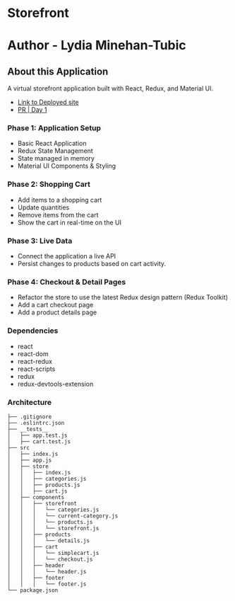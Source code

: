 # Storefront
# Author - Lydia Minehan-Tubic

## About this Application

A virtual storefront application built with React, Redux, and Material UI.

- [Link to Deployed site]()
- [PR | Day 1]()

### Phase 1: Application Setup
- Basic React Application
- Redux State Management
- State managed in memory
- Material UI Components & Styling
### Phase 2: Shopping Cart
- Add items to a shopping cart
- Update quantities
- Remove items from the cart
- Show the cart in real-time on the UI
### Phase 3: Live Data
- Connect the application a live API
- Persist changes to products based on cart activity.
### Phase 4: Checkout & Detail Pages
- Refactor the store to use the latest Redux design pattern (Redux Toolkit)
- Add a cart checkout page
- Add a product details page

### Dependencies 

- react
- react-dom
- react-redux
- react-scripts
- redux
- redux-devtools-extension

### Architecture

```git
├── .gitignore
├── .eslintrc.json
├── __tests__
│   ├── app.test.js
│   ├── cart.test.js
├── src
│   ├── index.js
│   ├── app.js
│   ├── store
│   │   ├── index.js
│   │   ├── categories.js
│   │   ├── products.js
│   │   ├── cart.js
│   ├── components
│   │   ├── storefront
│   │   │   └── categories.js
│   │   │   └── current-category.js
│   │   │   └── products.js
│   │   │   └── storefront.js
│   │   ├── products
│   │   │   └── details.js
│   │   ├── cart
│   │   │   └── simplecart.js
│   │   │   └── checkout.js
│   │   ├── header
│   │   │   └── header.js
│   │   ├── footer
│   │   │   └── footer.js
└── package.json
```

